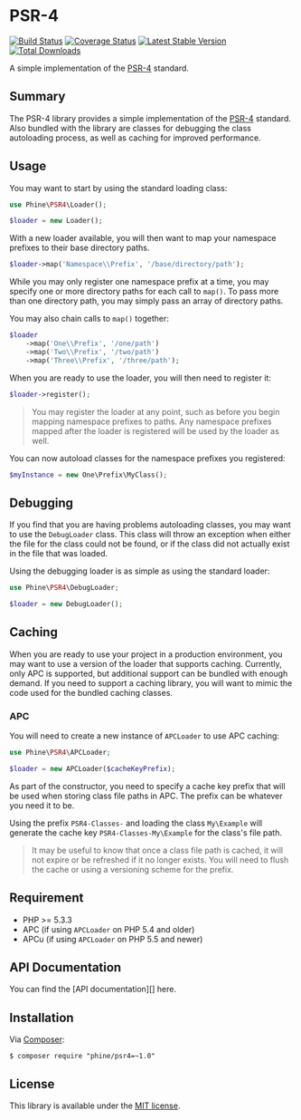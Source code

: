 PSR-4
=====

[![Build Status][]](https://travis-ci.org/phine/lib-psr4)
[![Coverage Status][]](https://coveralls.io/r/phine/lib-psr4)
[![Latest Stable Version][]](https://packagist.org/packages/phine/psr4)
[![Total Downloads][]](https://packagist.org/packages/phine/psr4)

A simple implementation of the [PSR-4][] standard.

Summary
-------

The PSR-4 library provides a simple implementation of the [PSR-4][] standard.
Also bundled with the library are classes for debugging the class autoloading
process, as well as caching for improved performance.

Usage
-----

You may want to start by using the standard loading class:

```php
use Phine\PSR4\Loader();

$loader = new Loader();
```

With a new loader available, you will then want to map your namespace prefixes
to their base directory paths.

```php
$loader->map('Namespace\\Prefix', '/base/directory/path');
```

While you may only register one namespace prefix at a time, you may specify
one or more directory paths for each call to `map()`. To pass more than one
directory path, you may simply pass an array of directory paths.

You may also chain calls to `map()` together:

```php
$loader
    ->map('One\\Prefix', '/one/path')
    ->map('Two\\Prefix', '/two/path')
    ->map('Three\\Prefix', '/three/path');
```

When you are ready to use the loader, you will then need to register it:

```php
$loader->register();
```

> You may register the loader at any point, such as before you begin mapping
> namespace prefixes to paths. Any namespace prefixes mapped after the loader
> is registered will be used by the loader as well.

You can now autoload classes for the namespace prefixes you registered:

```php
$myInstance = new One\Prefix\MyClass();
```

Debugging
---------

If you find that you are having problems autoloading classes, you may want to
use the `DebugLoader` class. This class will throw an exception when either the
file for the class could not be found, or if the class did not actually exist
in the file that was loaded.

Using the debugging loader is as simple as using the standard loader:

```php
use Phine\PSR4\DebugLoader;

$loader = new DebugLoader();
```

Caching
-------

When you are ready to use your project in a production environment, you may
want to use a version of the loader that supports caching. Currently, only
APC is supported, but additional support can be bundled with enough demand.
If you need to support a caching library, you will want to mimic the code
used for the bundled caching classes.

### APC

You will need to create a new instance of `APCLoader` to use APC caching:

```php
use Phine\PSR4\APCLoader;

$loader = new APCLoader($cacheKeyPrefix);
```

As part of the constructor, you need to specify a cache key prefix that will
be used when storing class file paths in APC. The prefix can be whatever you
need it to be.

Using the prefix `PSR4-Classes-` and loading the class `My\Example` will
generate the cache key `PSR4-Classes-My\Example` for the class's file path.

> It may be useful to know that once a class file path is cached, it will not
> expire or be refreshed if it no longer exists. You will need to flush the
> cache or using a versioning scheme for the prefix.

Requirement
-----------

- PHP >= 5.3.3
- APC (if using `APCLoader` on PHP 5.4 and older)
- APCu (if using `APCLoader` on PHP 5.5 and newer)

API Documentation
-----------------

You can find the [API documentation][] here.

Installation
------------

Via [Composer][]:

    $ composer require "phine/psr4=~1.0"

License
-------

This library is available under the [MIT license](LICENSE).

[Build Status]: https://travis-ci.org/phine/lib-psr4.png?branch=master
[Coverage Status]: https://coveralls.io/repos/phine/lib-psr4/badge.png
[Latest Stable Version]: https://poser.pugx.org/phine/psr4/v/stable.png
[Total Downloads]: https://poser.pugx.org/phine/psr4/downloads.png
[PSR-4]: http://www.php-fig.org/psr/psr-4/
[API Documentat]: http://phine.github.io/lib-psr4/
[Composer]: http://getcomposer.org/
